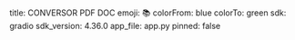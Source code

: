 title: CONVERSOR PDF DOC
emoji: 📚
colorFrom: blue
colorTo: green
sdk: gradio
sdk_version: 4.36.0
app_file: app.py
pinned: false
